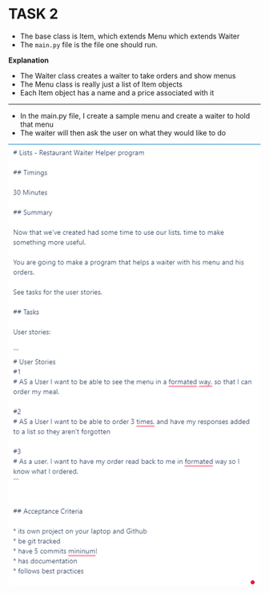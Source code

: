 # TASK 2
- The base class is Item, which extends Menu which extends Waiter
- The ```main.py``` file is the file one should run.


**Explanation**
- The Waiter class creates a waiter to take orders and show menus
- The Menu class is really just a list of Item objects
- Each Item object has a name and a price associated with it
---
- In the main.py file, I create a sample menu and create a waiter to hold that menu
- The waiter will then ask the user on what they would like to do

![](images/task2.png)